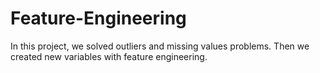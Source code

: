 # Feature-Engineering

In this project, we solved outliers and missing values problems. Then we created new variables with feature engineering.
